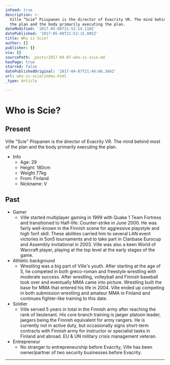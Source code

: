 ```yaml
---
inFeed: true
description: >-
  Ville “Scie” Piispanen is the director of Evacrity VR. The mind behind most of
  the plan and the body primarily executing the plan.
dateModified: '2017-05-08T21:52:14.110Z'
datePublished: '2017-05-08T21:52:15.085Z'
title: Who is Scie?
author: []
publisher: {}
via: {}
sourcePath: _posts/2017-04-07-who-is-scie.md
hasPage: true
starred: false
datePublishedOriginal: '2017-04-07T21:46:06.364Z'
url: who-is-scie/index.html
_type: Article

---
```

# Who is Scie?

## Present

Ville "Scie" Piispanen is the director of Evacrity VR. The mind behind most of the plan and the body primarily executing the plan.

* Info
  * Age: 29
  * Height: 180cm
  * Weight 77kg
  * From: Finland
  * Nickname: V

## Past

* Gamer
  * Ville started multiplayer gaming in 1999 with Quake 1 Team Fortress and transitioned to Half-life: Counter-strike in June 2000\. He was fairly well-known in the Finnish scene for aggressive playstyle and high 1on1 skill. These abilities carried him to several LAN event victories in 5on5 tournaments and to take part in Clanbase Eurocup and Assembly invitational in 2003\. Ville was also a keen World of Warcraft player, playing at the top level at the early stages of the game.
* Athletic background
  * Wrestling was a big part of Ville's youth. After starting at the age of 5, he competed in both greco-roman and freestyle wrestling with moderate success. After wrestling, volleyball and Finnish baseball took over and eventually MMA came into picture. Wrestling built the base for MMA that entered his life in 2004\. Ville ended up competing in both submission wrestling and amateur MMA in Finland and continues fighter-like training to this date.
* Soldier
  * Ville served 5 years in total in the Finnish army after reaching the rank of lieutenant. His core branch training is jaeger platoon leader, jaegers being the Finnish equivalent for army rangers. He is currently not in active duty, but occasionally signs short-term contracts with Finnish army for instructor or specialist tasks in Finland and abroad. EU & UN military crisis management veteran.
* Entrepreneur
  * No stranger to entrepreneurship before Evacrity, Ville has been owner/partner of two security businesses before Evacrity.

---